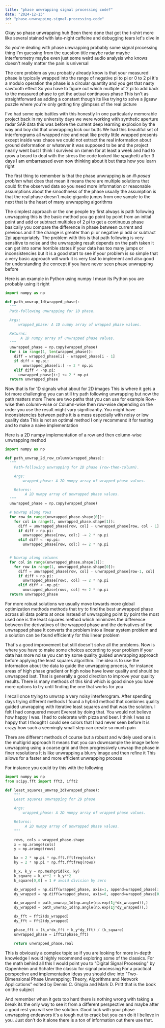 ```yaml
---
title: "phase unwrapping signal processing code?"
date: "2024-12-13"
id: "phase-unwrapping-signal-processing-code"
---
```


Okay so phase unwrapping huh Been there done that got the t-shirt more like several stained with late-night caffeine and debugging tears let's dive in

So you're dealing with phase unwrapping probably some signal processing thing I'm guessing from the question title maybe radar maybe interferometry maybe even just some weird audio analysis who knows doesn't really matter the pain is universal

The core problem as you probably already know is that your measured phase is typically wrapped into the range of negative pi to pi or 0 to 2 pi it's a modulo operation the phase is a circular quantity and you get that nasty sawtooth effect So you have to figure out which multiple of 2 pi to add back to the measured phase to get the actual continuous phase This isn't as straightforward as adding a constant though its like trying to solve a jigsaw puzzle where you're only getting tiny glimpses of the real picture

I've had some epic battles with this honestly In one particularly memorable project back in my university days we were working with synthetic aperture radar SAR data this was before the current deep learning explosion by the way and boy did that unwrapping kick our butts We had this beautiful set of interferograms all wrapped nice and neat like pretty little wrapped presents except inside was chaos we could not extract the real information about ground deformation or whatever it was supposed to be and the project nearly went bust I think I survived on ramen for at least a week and had to grow a beard to deal with the stress the code looked like spaghetti after 3 days I am embarrassed even now thinking about it but thats how you learn right

The first thing to remember is that the phase unwrapping is an *ill-posed problem* what does that mean it means there are multiple solutions that could fit the observed data so you need more information or reasonable assumptions about the smoothness of the phase usually the assumption is that the real phase doesn't make gigantic jumps from one sample to the next that is the heart of many unwrapping algorithms

The simplest approach or the one people try first always is path following unwrapping this is the basic method you go point by point from an initial point and add or subtract multiples of 2 pi to get a continuous phase basically you compare the difference in phase between current and previous and if the change is greater than pi or negative pi add or subtract 2pi appropriately. The problem with this is that path following is very sensitive to noise and the unwrapping result depends on the path taken it can get into some horrible states if your data has too many jumps or inconsistencies but it is a good start to see if your problem is so simple that a very basic approach will work it is very fast to implement and also good for understanding the concept if you have never seen phase unwrapping before

Here is an example in Python using numpy I mean its Python you are probably using it right

```python
import numpy as np

def path_unwrap_1d(wrapped_phase):
  """
  Path-following unwrapping for 1D phase.

  Args:
      wrapped_phase: A 1D numpy array of wrapped phase values.

  Returns:
       A 1D numpy array of unwrapped phase values.
  """
  unwrapped_phase = np.copy(wrapped_phase)
  for i in range(1, len(wrapped_phase)):
    diff = wrapped_phase[i] - wrapped_phase[i - 1]
    if diff > np.pi:
        unwrapped_phase[i:] -= 2 * np.pi
    elif diff < -np.pi:
      unwrapped_phase[i:] += 2 * np.pi
  return unwrapped_phase
```

Now that is for 1D signals what about for 2D images This is where it gets a lot more challenging you can still try path following unwrapping but now the path matters more There are two paths that you can use for example Row-wise then column-wise or Column-wise then row-wise depending on the order you use the result might vary significantly. You might have inconsistencies between paths it is a mess especially with noisy or low quality data This is not an optimal method I only recommend it for testing and to make a naive implementation

Here is a 2D numpy implementation of a row and then column-wise unwrapping method

```python
import numpy as np

def path_unwrap_2d_row_column(wrapped_phase):
  """
    Path-following unwrapping for 2D phase (row-then-column).

    Args:
        wrapped_phase: A 2D numpy array of wrapped phase values.

    Returns:
         A 2D numpy array of unwrapped phase values.
  """
  unwrapped_phase = np.copy(wrapped_phase)

  # Unwrap along rows
  for row in range(unwrapped_phase.shape[0]):
    for col in range(1, unwrapped_phase.shape[1]):
      diff = unwrapped_phase[row, col] - unwrapped_phase[row, col - 1]
      if diff > np.pi:
        unwrapped_phase[row, col:] -= 2 * np.pi
      elif diff < -np.pi:
        unwrapped_phase[row, col:] += 2 * np.pi


  # Unwrap along columns
  for col in range(unwrapped_phase.shape[1]):
    for row in range(1, unwrapped_phase.shape[0]):
      diff = unwrapped_phase[row, col] - unwrapped_phase[row-1, col]
      if diff > np.pi:
        unwrapped_phase[row:, col] -= 2 * np.pi
      elif diff < -np.pi:
        unwrapped_phase[row:, col] += 2 * np.pi
  return unwrapped_phase
```

For more robust solutions we usually move towards more global optimization methods methods that try to find the best unwrapped phase across all data points at once instead of unwrapping point by point the most used one is the least squares method which minimizes the difference between the derivatives of the wrapped phase and the derivatives of the unwrapped phase It converts the problem into a linear system problem and a solution can be found efficiently for this linear problem

That's a good improvement but still doesn't solve all the problems. Now is where you have to make some choices according to your problem if your data has more noise you can try some quality guided unwrapping approach before applying the least squares algorithm. The idea is to use the information about the data to guide the unwrapping process, for instance areas of high phase gradient or high noise have lower quality and should be unwrapped last. That is generally a good direction to improve your quality results. There is many methods of this kind which is good since you have more options to try until finding the one that works for you

I recall once trying to unwrap a very noisy interferogram. After spending days trying different methods I found a hybrid method that combines quality guided unwrapping with iterative least squares and that was the solution. I felt I had conquered mount Everest by doing that. You would not believe how happy I was. I had to celebrate with pizza and beer. I think I was so happy that I thought I could see colors that I had never seen before It is crazy how such a seemingly small step can create so much pain

There are different methods of course but a robust and widely used one is the multigrid approach It means that you can downsample the image before unwrapping using a coarse grid and then progressively unwrap the phase in finer resolutions It is like unwrapping a blurry image and then refine it This allows for a faster and more efficient unwrapping process

For instance you could try this with the following

```python
import numpy as np
from scipy.fft import fft2, ifft2

def least_squares_unwrap_2d(wrapped_phase):
    """
    Least squares unwrapping for 2D phase

    Args:
        wrapped_phase: A 2D numpy array of wrapped phase values.

    Returns:
         A 2D numpy array of unwrapped phase values.
    """

    rows, cols = wrapped_phase.shape
    x = np.arange(cols)
    y = np.arange(rows)

    kx = 2 * np.pi * np.fft.fftfreq(cols)
    ky = 2 * np.pi * np.fft.fftfreq(rows)

    k_x, k_y = np.meshgrid(kx, ky)
    k_square = k_x**2 + k_y**2
    k_square[0,0] = 1 # avoid division by zero

    dx_wrapped = np.diff(wrapped_phase, axis=1, append=wrapped_phase[:,0,None])
    dy_wrapped = np.diff(wrapped_phase, axis=0, append=wrapped_phase[0,:,None])

    dx_wrapped = path_unwrap_1d(np.angle(np.exp(1j*dx_wrapped)),)
    dy_wrapped = path_unwrap_1d(np.angle(np.exp(1j*dy_wrapped)),)

    dx_fft = fft2(dx_wrapped)
    dy_fft = fft2(dy_wrapped)

    phase_fft = (k_x*dx_fft + k_y*dy_fft) / (k_square)
    unwrapped_phase = ifft2(phase_fft)

    return unwrapped_phase.real
```

This is obviously a complex topic so if you are looking for more in-depth knowledge I would highly recommend exploring some of the classics. For the math behind all this I would point you to "Digital Signal Processing" by Oppenheim and Schafer the classic for signal processing For a practical perspective and implementation ideas you should dive into "Two-Dimensional Phase Unwrapping: Theory, Algorithms and Network Applications" edited by Dennis C. Ghiglia and Mark D. Pritt that is the book on the subject

And remember when it gets too hard there is nothing wrong with taking a break its the only way to see it from a different perspective and maybe after a good rest you will see the solution. Good luck with your phase unwrapping endeavors it's a tough nut to crack but you can do it I believe in you. Just don't do it alone there is a ton of information out there use that.
